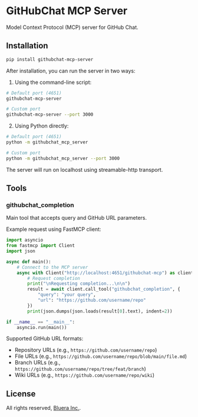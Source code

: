 # GitHubChat MCP Server

Model Context Protocol (MCP) server for GitHub Chat.

## Installation

```bash
pip install githubchat-mcp-server
```

After installation, you can run the server in two ways:

1. Using the command-line script:
```bash
# Default port (4651)
githubchat-mcp-server

# Custom port
githubchat-mcp-server --port 3000
```

2. Using Python directly:
```bash
# Default port (4651)
python -m githubchat_mcp_server

# Custom port
python -m githubchat_mcp_server --port 3000
```

The server will run on localhost using streamable-http transport.

## Tools

### githubchat_completion

Main tool that accepts query and GitHub URL parameters.

Example request using FastMCP client:
```python
import asyncio
from fastmcp import Client
import json

async def main():
    # Connect to the MCP server
    async with Client("http://localhost:4651/githubchat-mcp") as client:
        # Request completion
        print("\nRequesting completion...\n\n")
        result = await client.call_tool("githubchat_completion", {
            "query": "your query",
            "url": "https://github.com/username/repo"
        })
        print(json.dumps(json.loads(result[0].text), indent=2))

if __name__ == "__main__":
    asyncio.run(main())
```

Supported GitHub URL formats:
- Repository URLs (e.g., `https://github.com/username/repo`)
- File URLs (e.g., `https://github.com/username/repo/blob/main/file.md`)
- Branch URLs (e.g., `https://github.com/username/repo/tree/feat/branch`)
- Wiki URLs (e.g., `https://github.com/username/repo/wiki`)

## License

All rights reserved, [Bluera Inc.](https://bluera.ai).
